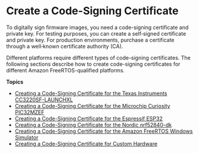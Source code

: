 # Create a Code\-Signing Certificate<a name="ota-code-sign-cert"></a>

To digitally sign firmware images, you need a code\-signing certificate and private key\. For testing purposes, you can create a self‐signed certificate and private key\. For production environments, purchase a certificate through a well‐known certificate authority \(CA\)\.

Different platforms require different types of code\-signing certificates\. The following sections describe how to create code\-signing certificates for different Amazon FreeRTOS\-qualified platforms\.

**Topics**
+ [Creating a Code\-Signing Certificate for the Texas Instruments CC3220SF\-LAUNCHXL](ota-code-sign-cert-ti.md)
+ [Creating a Code\-Signing Certificate for the Microchip Curiosity PIC32MZEF](ota-code-sign-cert-mchip.md)
+ [Creating a Code\-Signing Certificate for the Espressif ESP32](ota-code-sign-cert-esp.md)
+ [Creating a Code\-Signing Certificate for the Nordic nrf52840\-dk](ota-code-sign-cert-nordic.md)
+ [Creating a Code\-Signing Certificate for the Amazon FreeRTOS Windows Simulator](ota-code-sign-cert-win.md)
+ [Creating a Code\-Signing Certificate for Custom Hardware](ota-code-sign-cert-other.md)